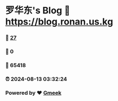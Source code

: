 # 罗华东's Blog :link: https://blog.ronan.us.kg 
### :page_facing_up: [27](https://blog.ronan.us.kg/tag.html) 
### :speech_balloon: 0 
### :hibiscus: 65418 
### :alarm_clock: 2024-08-13 03:32:24 
### Powered by :heart: [Gmeek](https://github.com/Meekdai/Gmeek)
